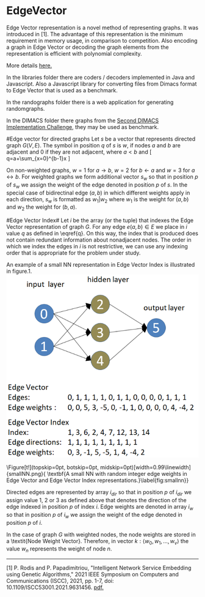 # EdgeVector
Edge Vector representation is a novel method of representing graphs. It was introduced in [1]. The advantage of this representation is the minimum requirement in memory usage, in comparison to competition. Also encoding a graph in Edge Vector or decoding the graph elements from the representation is efficient with polynomial complexity.

More details [here.](https://rodispantelis.github.io/EdgeVector/)

In the libraries folder there are coders / decoders implemented in Java and Javascript. Also a Javascript library for converting files from Dimacs format to Edge Vector that is used as a benchmark.

In the randographs folder there is a web application for generating randomgraphs.

In the DIMACS folder there graphs from the [Second DIMACS Implementation Challenge](http://archive.dimacs.rutgers.edu/Challenges/), they may be used as benchmark.

#Edge vector for directed graphs
Let $s$ be a vector that represents directed graph $G(V, E)$. 
The symbol in position $q$ of $s$ is $w$, if nodes $a$ and $b$ are adjacent and 0 if they are not adjacent, where $a < b$ and
\[
q=a+\sum_{x=0}^{b-1}x
\]

On non-weighted graphs, $w=1$ for $a \to b$, $w=2$ for $b \gets a$ and $w=3$ for $a \leftrightarrow b$.
For weighted graphs we form additional vector $s_w$ so that in position $p$ of $s_w$ we assign the weight of the edge denoted in position $p$ of $s$.
In the special case of bidirectinal edge $(a, b)$ in which different weights apply in each direction, $s_w$ is formatted as $w_1 | w_2$ where $w_1$ is the weight for $(a, b)$ and $w_2$ the weight for $(b, a)$.

#Edge Vector Index# 
Let $i$ be the array (or the tuple) that indexes the Edge Vector representation of graph $G$. 
For any edge $e(a,b) \in E$ we place in $i$ value $q$ as defined in \eqref{q}. On this way, the index that is produced does not contain redundant information about nonadjacent nodes. The order in which we index the edges in $i$ is not restrictive, we can use any indexing order that is appropriate for the problem under study.

An example of a small NN representation in Edge Vector Index is illustrated in figure.1.
![figure.1](smallNN.png)

\Figure[t!](topskip=0pt, botskip=0pt, midskip=0pt)[width=0.99\linewidth]{smallNN.png}{ \textbf{A small NN with random integer edge weights in Edge Vector and Edge Vector Index representations.}\label{fig:smallnn}}

Directed edges are represented by array $i_{dir}$ so that in position $p$ of $i_{dir}$ we assign value 1, 2 or 3 as defined above that denotes the direction of the edge indexed in position $p$ of index $i$. Edge weights are denoted in array $i_w$ so that in position $p$ of $i_w$ we assign the weight of the edge denoted in position $p$ of $i$.

In the case of graph $G$ with weighted nodes, the node weights are stored in a \textit{Node Weight Vector}. Therefore, in vector $k:\langle w_0, w_1, …, w_v \rangle$ the value $w_n$ represents the weight of node $n$. 


---

[1] P. Rodis and P. Papadimitriou, "Intelligent Network Service Embedding using Genetic Algorithms," 2021 IEEE Symposium on Computers and Communications (ISCC), 2021, pp. 1-7, doi: 10.1109/ISCC53001.2021.9631456. [pdf.](https://pantelisrodis.appspot.com/papers/ISCC_2021.pdf)
